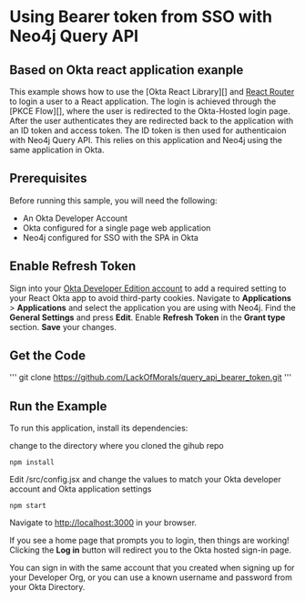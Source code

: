 # Using Bearer token from SSO with Neo4j Query API

## Based on Okta react application exanple

This example shows how to use the [Okta React Library][] and [React Router](https://github.com/ReactTraining/react-router) to login a user to a React application.  The login is achieved through the [PKCE Flow][], where the user is redirected to the Okta-Hosted login page.  After the user authenticates they are redirected back to the application with an ID token and access token.  The ID token is then used for authenticaion with Neo4j Query API.  This relies on this application and Neo4j using the same application in Okta.

## Prerequisites

Before running this sample, you will need the following:

* An Okta Developer Account
* Okta configured for a single page web application
* Neo4j configured for SSO with the SPA in Okta

## Enable Refresh Token

Sign into your [Okta Developer Edition account](https://developer.okta.com/login/) to add a required setting to your React Okta app to avoid third-party cookies. Navigate to **Applications** > **Applications** and select the application you are using with Neo4j. Find the **General Settings** and press **Edit**. Enable **Refresh Token** in the **Grant type** section. **Save** your changes.

## Get the Code

'''
git clone <https://github.com/LackOfMorals/query_api_bearer_token.git>
'''

## Run the Example

To run this application, install its dependencies:

change to the directory where you cloned the gihub repo

```
npm install
```

Edit /src/config.jsx and change the values to match your Okta developer account and Okta application settings

```
npm start
```

Navigate to <http://localhost:3000> in your browser.

If you see a home page that prompts you to login, then things are working!  Clicking the **Log in** button will redirect you to the Okta hosted sign-in page.

You can sign in with the same account that you created when signing up for your Developer Org, or you can use a known username and password from your Okta Directory.
